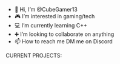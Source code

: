 - 👋 Hi, I’m @CubeGamer13
- 🎮 I’m interested in gaming/tech
- 💻 I’m currently learning C++
- ➕ I’m looking to collaborate on anything
- 📫 How to reach me DM me on Discord


CURRENT PROJECTS:

<!---
CubeGamer13/CubeGamer13 is a ✨ special ✨ repository because its `README.md` (this file) appears on your GitHub profile.
You can click the Preview link to take a look at your changes.
--->
